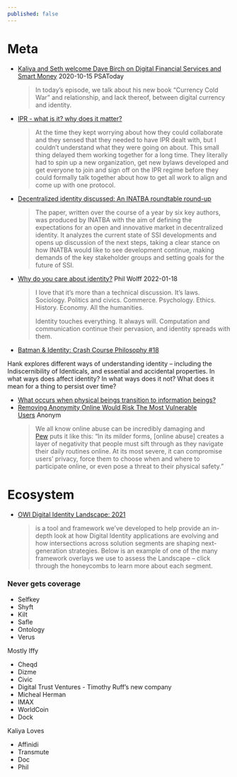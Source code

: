 ```yaml
---
published: false
---
```


# Meta
* [Kaliya and Seth welcome Dave Birch on Digital Financial Services and Smart Money](https://anchor.fm/psatoday/episodes/PSA-Today-21-Kaliya-and-Seth-welcome-Dave-Birch-on-Digital-Financial-Services-and-Smart-Money-el2hp7/a-a57pl5) 2020-10-15 PSAToday
  > In today’s episode, we talk about his new book “Currency Cold War” and relationship, and lack thereof, between digital currency and identity.
* [IPR - what is it? why does it matter?](https://identitywoman.net/ipr%e2%80%8a-%e2%80%8awhat-is-it-why-does-it-matter/)
  > At the time they kept worrying about how they could collaborate and they sensed that they needed to have IPR dealt with, but I couldn’t understand what they were going on about. This small thing delayed them working together for a long time. They literally had to spin up a new organization, get new bylaws developed and get everyone to join and sign off on the IPR regime before they could formally talk together about how to get all work to align and come up with one protocol.
* [Decentralized identity discussed: An INATBA roundtable round-up](https://jolocom.io/blog/decentralized-identity-inatba-roundtable/)
  > The paper, written over the course of a year by six key authors, was produced by INATBA with the aim of defining the expectations for an open and innovative market in decentralized identity. It analyzes the current state of SSI developments and opens up discussion of the next steps, taking a clear stance on how INATBA would like to see development continue, making demands of the key stakeholder groups and setting goals for the future of SSI.
* [Why do you care about identity?](https://wider.team/2022/01/18/phil-cares-about-identity/) Phil Wolff 2022-01-18
  > I love that it’s more than a technical discussion. It’s laws. Sociology. Politics and civics. Commerce. Psychology. Ethics. History. Economy. All the humanities.
  > 
  > Identity touches everything. It always will. Computation and communication continue their pervasion, and identity spreads with them.

* [Batman & Identity: Crash Course Philosophy #18](https://www.youtube.com/watch?v=-TFCMK4i2lo&t=10s)

Hank explores different ways of understanding identity – including the Indiscernibility of Identicals, and essential and accidental properties. In what ways does affect identity? In what ways does it not? What does it mean for a thing to persist over time?

* [What occurs when physical beings transition to information beings?](https://www.mydigitalfootprint.com/2021/05/what-occurs-when-physical-beings.html)
* [Removing Anonymity Online Would Risk The Most Vulnerable Users](https://anonyome.com/2021/04/removing-anonymity-online-would-risk-the-most-vulnerable-users/) Anonym
  > We all know online abuse can be incredibly damaging and [Pew](https://www.pewresearch.org/internet/2017/07/11/online-harassment-2017/) puts it like this: “In its milder forms, [online abuse] creates a layer of negativity that people must sift through as they navigate their daily routines online. At its most severe, it can compromise users’ privacy, force them to choose when and where to participate online, or even pose a threat to their physical safety.” 

# Ecosystem 

* [OWI Digital Identity Landscape: 2021](https://oneworldidentity.com/2021-digital-identity-landscape/)
  > is a tool and framework we’ve developed to help provide an in-depth look at how Digital Identity applications are evolving and how intersections across solution segments are shaping next-generation strategies. Below is an example of one of the many framework overlays we use to assess the Landscape – click through the honeycombs to learn more about each segment.

### Never gets coverage

- Selfkey
- Shyft
- Kilt
- Safle
- Ontology
- Verus

Mostly Iffy

- Cheqd
- Dizme
- Civic
- Digital Trust Ventures - Timothy Ruff’s new company
- Micheal Herman
- IMAX
- WorldCoin
- Dock

Kaliya Loves

- Affinidi
- Transmute
- Doc
- Phil